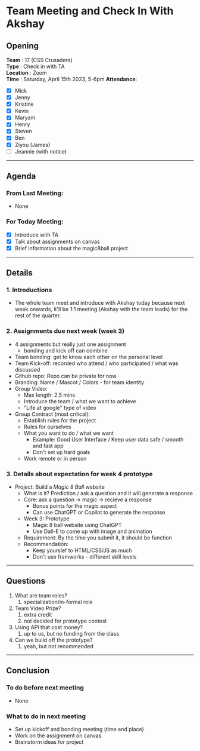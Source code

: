 # Team Meeting and Check In With Akshay 

## Opening 
**Team** : 17 (CSS Crusaders) <br>
**Type** : Check in with TA   <br>
**Location** : Zoom <br>
**Time** : Saturday, April 15th 2023, 5-6pm
**Attendance**: 
- [x] Mick
- [x] Jenny
- [x] Kristine
- [x] Kevin
- [x] Maryam
- [x] Henry
- [x] Steven
- [x] Ben
- [x] Ziyou (James)
- [ ] Jeannie (with notice)

---
## Agenda

### From Last Meeting: 
  -  None

### For Today Meeting:
- [x] Introduce with TA
- [x] Talk about assignments on canvas
- [x] Brief information about the magic8ball project

---

## Details

### 1. Introductions 
- The whole team meet and introduce with Akshay today because next week onwards, it'll be 1:1 meeting (Akshay with the team leads) for the rest of the quarter.

### 2. Assignments due next week (week 3)
- 4 assignments but really just one assignment 
  - bonding and kick off can combine
- Team bonding: get to know each other on the personal level 
- Team Kick-off: recorded who attend / who participated / what was discussed
- Github repo: Repo can be private for now
- Branding: Name / Mascot / Colors - for team identity 
- Group Video:
  - Max length: 2.5 mins 
  - Introduce the team / what we want to achieve
  - "Life at google" type of video
- Group Contract (most critical):
  - Establish rules for the project
  - Rules for ourselves
  - What you want to do / what we want
    - Example: Good User Interface / Keep user data safe / smooth and fast app
    - Don't set up hard goals 
  - Work remote or in person 

### 3. Details about expectation for week 4 prototype 
- Project: Build a *Magic 8 Ball* website 
  - What is it? Prediction / ask a question and it will generate a response 
  -  Core: ask a question -> magic -> recieve a response
     -  Bonus points for the magic aspect 
     -  Can use ChatGPT or Copilot to generate the response 
  - Week 3: Prototype 
    - Magic 8 ball website using ChatGPT
    - Use Dall-E to come up with image and animation 
  - Requirement: By the time you submit it, it should be function 
  - Recommendation: 
    - Keep yourslef to HTML/CSS/JS as much 
    - Don't use framworks - different skill levels 


---
## Questions
1. What are team roles?
   1. specialization/in-formal role
2. Team Video Prize?
   1. extra credit 
   2. not decided for prototype contest 
3. Using API that cost money?
   1. up to us, but no funding from the class
4. Can we build off the prototype?
   1. yeah, but not recommended

---
## Conclusion 

### To do before next meeting
- None

### What to do in next meeting 
- Set up kickoff and bonding meeting (time and place)
- Work on the assignment on canvas
- Brainstorm ideas for project

   







